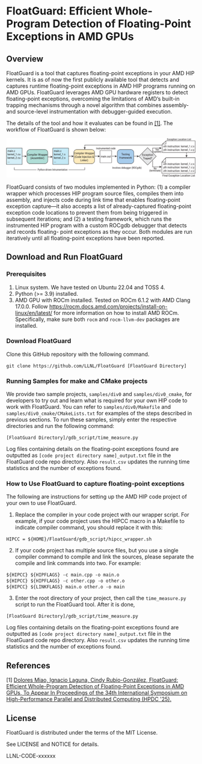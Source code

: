 # FloatGuard: Efficient Whole-Program Detection of Floating-Point Exceptions in AMD GPUs

## Overview

FloatGuard is a tool that captures floating-point exceptions in your AMD HIP
kernels. It is as of now the first publicly available tool that detects and
captures runtime floating-point exceptions in AMD HIP programs running on AMD
GPUs. FloatGuard leverages AMD GPU hardware registers to detect floating-point
exceptions, overcoming the limitations of AMD’s built-in trapping mechanisms
through a novel algorithm that combines assembly- and source-level
instrumentation with debugger-guided execution. 

The details of the tool and how it evaluates can be found in [[1]](#1).
The workflow of FloatGuard is shown below:

![FloatGuard workflow.](./overview_2.svg)

FloatGuard consists of two modules implemented in Python: (1) a compiler wrapper
which processes HIP program source files, compiles them into assembly, and
injects code during link time that enables floating-point exception capture—it
also accepts a list of already-captured floating-point exception code locations
to prevent them from being triggered in subsequent iterations; and (2) a testing
framework, which runs the instrumented HIP program with a custom ROCgdb debugger
that detects and records floating- point exceptions as they occur. Both modules
are run iteratively until all floating-point exceptions have been reported.

## Download and Run FloatGuard

### Prerequisites

1. Linux system. We have tested on Ubuntu 22.04 and TOSS 4.
2. Python (>= 3.9) installed.
3. AMD GPU with ROCm installed. Tested on ROCm 6.1.2 with AMD Clang 17.0.0.
Follow https://rocm.docs.amd.com/projects/install-on-linux/en/latest/ for more
information on how to install AMD ROCm. Specifically, make sure both `rocm` and 
`rocm-llvm-dev` packages are installed.

### Download FloatGuard

Clone this GitHub repository with the following command.

```
git clone https://github.com/LLNL/FloatGuard [FloatGuard Directory]
```

### Running Samples for make and CMake projects

We provide two sample projects, `samples/div0` and `samples/div0_cmake`, for developers
to try out and learn what is required for your own HIP code to work with FloatGuard.
You can refer to `samples/div0/Makefile` and `samples/div0_cmake/CMakeLists.txt` for examples
of the steps described in previous sections. To run these samples, simply enter the respective
directories and run the following command:

```
[FloatGuard Directory]/gdb_script/time_measure.py
```

Log files containing details on the floating-point exceptions found are
outputted as `[code project directory name]_output.txt` file in the FloatGuard code repo directory.
Also `result.csv` updates the running time statistics and the number of
exceptions found.

### How to Use FloatGuard to capture floating-point exceptions

The following are instructions for setting up the AMD HIP code project of your own to use FloatGuard.

1. Replace the compiler in your code project with our wrapper script. For example, if your
code project uses the HIPCC macro in a Makefile to indicate compiler command, you should replace
it with this:

```
HIPCC = ${HOME}/FloatGuard/gdb_script/hipcc_wrapper.sh
```

2. If your code project has multiple source files, but you use a single compiler command
to compile and link the sources, please separate the compile and link commands into two.
For example:

```
${HIPCC} ${HIPFLAGS} -c main.cpp -o main.o
${HIPCC} ${HIPFLAGS} -c other.cpp -o other.o
${HIPCC} ${LINKFLAGS} main.o other.o -o main
```

3. Enter the root directory of your project, then call the `time_measure.py` script to run 
the FloatGuard tool. After it is done,

```
[FloatGuard Directory]/gdb_script/time_measure.py
```

Log files containing details on the floating-point exceptions found are
outputted as `[code project directory name]_output.txt` file in the FloatGuard code repo directory.
Also `result.csv` updates the running time statistics and the number of
exceptions found.

## References

<a id="1">[1]</a> 
[Dolores Miao, Ignacio Laguna, Cindy Rubio-González, FloatGuard: Efficient Whole-Program Detection of
Floating-Point Exceptions in AMD GPUs, To Appear In Proceedings of the 34th International Symposium 
on High-Performance Parallel and Distributed Computing (HPDC '25).](FloatGuard.bib)

## License

FloatGuard is distributed under the terms of the MIT License.

See LICENSE and NOTICE for details.

LLNL-CODE-xxxxxx
